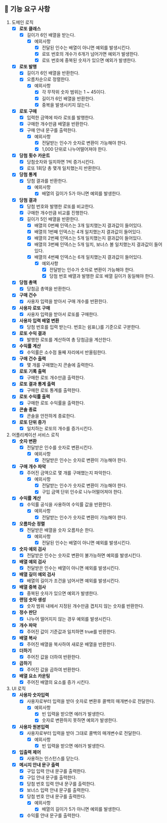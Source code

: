 ## 🚀  기능 요구 사항

 1. 도메인 로직
	 - [x] **로또 클래스**
		 - [x] 길이가 6인 배열을 받는다.
			 - [x] 예외사항
    			 - [x] 전달된 인수는 배열이 아니면 예외를 발생시킨다.
				 - [x] 로또 번호의 개수가 6개가 넘어가면 예외가 발생한다.
				 - [x] 로또 번호에 중복된 숫자가 있으면 예외가 발생한다.
	 - [x] **로또 발행**
		 - [x] 길이가 6인 배열을 반환한다.
		 - [x] 오름차순으로 정렬한다.
			 - [x] 예외사항
				 - [x] 각 무작위 숫자 범위는 1 ~ 45이다.
				 - [x] 길이가 6인 배열을 반환한다.
				 - [x] 중복을 발생시키지 않는다.
     - [x] **로또 구매**
	     - [x] 입력한 금액에 따라 로또를 발행한다.
	     - [x] 구매한 개수만큼 배열을 반환한다.
	     - [x] 구매 안내 문구를 출력한다.
		     - [x] 예외사항
			     - [x] 전달받는 인수가 숫자로 변환이 가능해야 한다.
			     - [x] 1,000 단위로 나누어떨어져야 한다.
     - [x] **당첨 횟수 카운트**
         - [x] 당첨숫자와 일치하면 1씩 증가시킨다.
         - [x] 로또 1회당 총 몇개 일치했는지 반환한다.
     - [x] **당첨 통계**
		 - [x] 당첨 결과를 반환한다.
    		 - [x] 예외사항
        		 - [x] 배열의 길이가 5가 아니면 예외를 발생한다.
	 - [x] **당첨 결과**
		- [x] 당첨 번호와 발행한 로또를 비교한다.
		- [x] 구매한 개수만큼 비교를 진행한다.
		- [x] 길이가 5인 배열을 반환한다.
			- [x] 배열의 0번째 인덱스는 3개 일치했는지 결과값이 들어있다.
			- [x] 배열의 1번째 인덱스는 4개 일치했는지 결과값이 들어있다.
			- [x] 배열의 2번째 인덱스는 5개 일치했는지 결과값이 들어있다.
			- [x] 배열의 3번째 인덱스는 5개 일치, 보너스 볼 일치했는지 결과값이 들어있다.
			- [x] 배열의 4번째 인덱스는 6개 일치했는지 결과값이 들어있다.
				- [x] 예외사항
					- [x] 전달받는 인수가 숫자로 변환이 가능해야 한다.
					- [x] 당첨 번호 배열과 발행한 로또 배열 길이가 동일해야 한다.
     - [x] **당첨 총액**
		 - [x] 당첨금 총액을 반환한다.
     - [x] **구매 건수**
		 - [x] 사용자 입력을 받아서 구매 개수를 반환한다.
     - [x] **사용자 로또 구매**
         - [x] 사용자 입력을 받아서 로또를 구매한다.
	 - [x] **사용자 입력 배열 변환**
    	 - [x] 당첨 번호를 입력 받는다. 번호는 쉼표(,)를 기준으로 구분한다.
     - [x] **로또 수익 결과**
         - [x] 발행한 로또를 계산하여 총 당첨금을 계산한다.
     - [x] **수익률 계산**
         - [x] 수익률은 소수점 둘째 자리에서 반올림한다.
     - [x] **구매 건수 출력**
         - [x] 몇 개를 구매했는지 콘솔에 출력한다.
     - [x] **로또 기록 출력**
         - [x] 구매한 로또 개수만큼 출력한다.
     - [x] **로또 결과 통계 출력**
         - [x] 구매한 로또 통계를 출력한다.
     - [x] **로또 수익률 출력**
         - [x] 구매한 로또 수익률을 출력한다.
     - [x] **콘솔 종료**
         - [x] 콘솔을 안전하게 종료한다.
     - [x] **로또 단위 증가**
         - [x] 일치하는 로또의 개수를 증가시킨다.
2.  어플리케이션 서비스 로직
	- [x] **숫자 변환**
		- [x] 전달받은 인수를 숫자로 변환시킨다.
			- [x] 예외사항
				- [x] 전달받은 인수는 숫자로 변환이 가능해야 한다.
     - [x] **구매 개수 파악**
	     - [x] 주어진 금액으로 몇 개를 구매했는지 파악한다.
			- [x] 예외사항
				- [x] 전달받는 인수가 숫자로 변환이 가능해야 한다.
				- [x] 구입 금액 단위 인수로 나누어떨어져야 한다.
	- [x] **수익률 계산**
		- [x] 수익률 공식을 사용하여 수익률 값을 반환한다.
			- [x] 예외사항
				- [x] 전달받는 인수가 숫자로 변환이 가능해야 한다.
	- [x] **오름차순 정렬**
		- [x] 전달받은 배열을 숫자 오름차순 한다.
			- [x] 예외사항
				- [x] 전달된 인수는 배열이 아니면 예외를 발생시킨다.
	- [x] **숫자 예외 검사**
    	- [x] 전달받은 인수는 숫자로 변환이 불가능하면 예외를 발생시킨다.
	- [x] **배열 예외 검사**
    	- [x] 전달받은 인수는 배열이 아니면 예외를 발생시킨다.
	- [x] **배열 길이 예외 검사**
    	- [x] 배열의 길이가 조건을 넘어서면 예외를 발생시킨다.
  	- [x] **배열 중복 검사**
    	- [x] 중복된 숫자가 있으면 예외가 발생한다.
    - [x] **랜덤 숫자 생성**
        - [x] 숫자 범위 내에서 지정된 개수만큼 겹치지 않는 숫자를 반환한다.
    - [x] **정수 판단**
        - [x] 나누어 떨어지지 않는 경우 예외를 발생시킨다.
    - [x] **개수 파악**
        - [x] 주어진 값이 기준값과 일치하면 true를 반환한다.
    - [x] **배열 복사**
        - [x] 주어진 배열을 복사하여 새로운 배열을 반환한다.
    - [x] **더하기**
        - [x] 주어진 값을 더하여 반환한다.
    - [x] **곱하기**
        - [x] 주어진 값을 곱하여 반환한다.
    - [x] **배열 요소 카운팅**
        - [x] 주어진 배열의 요소를 증가 시킨다.
3.  UI 로직
	-  [x] **사용자 숫자입력**
		- [x] 사용자로부터 입력을 받아 숫자로 변환후 콜백의 매개변수로 전달한다.
			- [x] 예외사항
				- [x] 빈 입력을 받으면 에러가 발생한다.
  				- [x] 숫자로 변환하지 못하면 예외가 발생한다.
	-  [x] **사용자 원본입력**
		- [x] 사용자로부터 입력을 받아 그대로 콜백의 매개변수로 전달한다.
			- [x] 예외사항
				- [x] 빈 입력을 받으면 에러가 발생한다.
	-  [x] **입출력 제어**
		- [x] 사용하는 인스턴스를 닫는다.
	- [x] **메시지 안내 문구 출력**
		- [x] 구입 입력 안내 문구를 출력한다.
		- [x] 구입 안내 문구를 출력한다.
		- [x] 당첨 번호 입력 안내 문구를 출력한다.
		- [x] 보너스 입력 안내 문구를 출력한다.
		- [x] 당첨 번호 안내 문구를 출력한다.
    		- [x] 예외사항
        		- [x] 배열의 길이가 5가 아니면 예외를 발생한다.
		- [x] 수익률 안내 문구를 출력한다.
